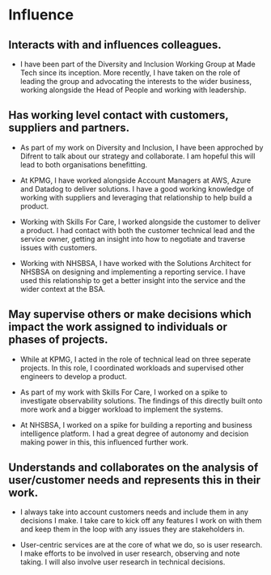 # Influence

## Interacts with and influences colleagues.

- I have been part of the Diversity and Inclusion Working Group at Made Tech since its inception. More recently, I have taken on the role of leading the group and advocating the interests to the wider business, working alongside the Head of People and working with leadership. 

## Has working level contact with customers, suppliers and partners.

- As part of my work on Diversity and Inclusion, I have been approched by Difrent to talk about our strategy and collaborate. I am hopeful this will lead to both organisations benefitting.

- At KPMG, I have worked alongside Account Managers at AWS, Azure and Datadog to deliver solutions. I have a good working knowledge of working with suppliers and  leveraging that relationship to help build a product.

- Working with Skills For Care, I worked alongside the customer to deliver a product. I had contact with both the customer technical lead and the service owner, getting an insight into how to negotiate and traverse issues with customers.

- Working with NHSBSA, I have worked with the Solutions Architect for NHSBSA on designing and implementing a reporting service. I have used this relationship to get a better insight into the service and the wider context at the BSA.

## May supervise others or make decisions which impact the work assigned to individuals or phases of projects.

- While at KPMG, I acted in the role of technical lead on three seperate projects. In this role, I coordinated workloads and supervised other engineers to develop a product.

- As part of my work with Skills For Care, I worked on a spike to investigate observability solutions. The findings of this directly built onto more work and a bigger workload to implement the systems.

- At NHSBSA, I worked on a spike for building a reporting and business intelligence platform. I had a great degree of autonomy and decision making power in this, this influenced further work.

## Understands and collaborates on the analysis of user/customer needs and represents this in their work.

- I always take into account customers needs and include them in any decisions I make. I take care to kick off any features I work on with them and keep them in the loop with any issues they are stakeholders in.

- User-centric services are at the core of what we do, so is user research. I make efforts to be involved in user research, observing and note taking. I will also involve user research in technical decisions.